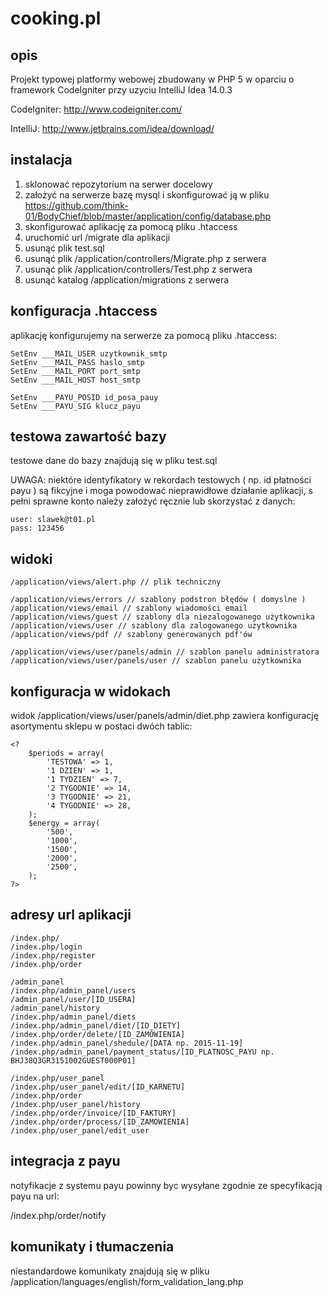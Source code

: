 # cooking.pl
## opis

Projekt typowej platformy webowej zbudowany w PHP 5 w oparciu o framework CodeIgniter przy uzyciu IntelliJ Idea 14.0.3

CodeIgniter: http://www.codeigniter.com/

IntelliJ: http://www.jetbrains.com/idea/download/

## instalacja

1. sklonować repozytorium na serwer docelowy
2. założyć na serwerze bazę mysql i skonfigurować ją w pliku https://github.com/think-01/BodyChief/blob/master/application/config/database.php
3. skonfigurować aplikację za pomocą pliku .htaccess
4. uruchomić url /migrate dla aplikacji
5. usunąć plik test.sql
6. usunąć plik /application/controllers/Migrate.php z serwera
7. usunąć plik /application/controllers/Test.php z serwera
7. usunąć katalog /application/migrations z serwera

## konfiguracja .htaccess

aplikację konfigurujemy na serwerze za pomocą pliku .htaccess:

```
SetEnv ___MAIL_USER uzytkownik_smtp
SetEnv ___MAIL_PASS haslo_smtp
SetEnv ___MAIL_PORT port_smtp
SetEnv ___MAIL_HOST host_smtp

SetEnv ___PAYU_POSID id_posa_pauy
SetEnv ___PAYU_SIG klucz_payu
```

## testowa zawartość bazy

testowe dane do bazy znajdują się w pliku test.sql

UWAGA: niektóre identyfikatory w rekordach testowych ( np. id płatności payu ) są fikcyjne i moga powodować nieprawidłowe działanie aplikacji, s pełni sprawne konto należy założyć ręcznie lub skorzystać z danych:
```
user: slawek@t01.pl
pass: 123456
```
## widoki
```
/application/views/alert.php // plik techniczny

/application/views/errors // szablony podstron błędów ( domyslne )
/application/views/email // szablony wiadomości email
/application/views/guest // szablony dla niezalogowanego użytkownika
/application/views/user // szablony dla zalogowanego użytkownika
/application/views/pdf // szablony generowanych pdf'ów

/application/views/user/panels/admin // szablon panelu administratora
/application/views/user/panels/user // szablon panelu użytkownika
```
## konfiguracja w widokach

widok /application/views/user/panels/admin/diet.php zawiera konfigurację asortymentu sklepu w postaci dwóch tablic:
```
<?
    $periods = array(
        'TESTOWA' => 1,
        '1 DZIEN' => 1,
        '1 TYDZIEN' => 7,
        '2 TYGODNIE' => 14,
        '3 TYGODNIE' => 21,
        '4 TYGODNIE' => 28,
    );
    $energy = array(
        '500',
        '1000',
        '1500',
        '2000',
        '2500',
    );
?>
```
## adresy url aplikacji
```
/index.php/
/index.php/login
/index.php/register
/index.php/order

/admin_panel
/index.php/admin_panel/users
/admin_panel/user/[ID_USERA]
/admin_panel/history
/index.php/admin_panel/diets
/index.php/admin_panel/diet/[ID_DIETY]
/index.php/order/delete/[ID_ZAMÓWIENIA]
/index.php/admin_panel/shedule/[DATA np. 2015-11-19]
/index.php/admin_panel/payment_status/[ID_PLATNOSC_PAYU np. BHJ38Q3GR3151002GUEST000P01]

/index.php/user_panel
/index.php/user_panel/edit/[ID_KARNETU]
/index.php/order
/index.php/user_panel/history
/index.php/order/invoice/[ID_FAKTURY]
/index.php/order/process/[ID_ZAMOWIENIA]
/index.php/user_panel/edit_user
```
## integracja z payu

notyfikacje z systemu payu powinny byc wysyłane zgodnie ze specyfikacją payu na url:

/index.php/order/notify

## komunikaty i tłumaczenia

niestandardowe komunikaty znajdują się w pliku /application/languages/english/form_validation_lang.php
